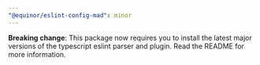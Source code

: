 ```yaml
---
"@equinor/eslint-config-mad": minor
---
```

__Breaking change__:
This package now requires you to install the latest major versions of the typescript eslint parser and plugin. Read the README for more information.
